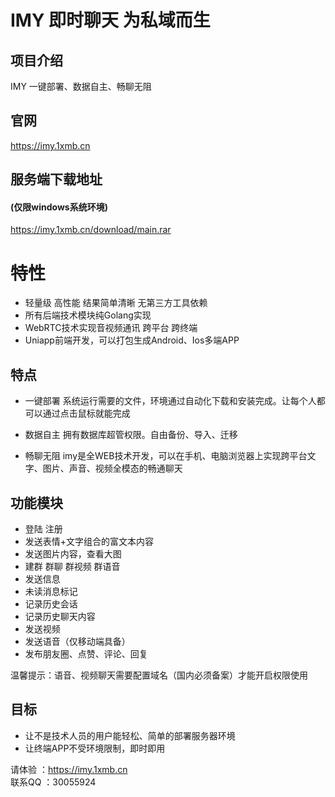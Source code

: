 # IMY 即时聊天 为私域而生

## 项目介绍
IMY 一键部署、数据自主、畅聊无阻

## 官网
https://imy.1xmb.cn

## 服务端下载地址
#### (仅限windows系统环境)
https://imy.1xmb.cn/download/main.rar


# 特性
* 轻量级 高性能 结果简单清晰 无第三方工具依赖
* 所有后端技术模块纯Golang实现  
* WebRTC技术实现音视频通讯 跨平台 跨终端
* Uniapp前端开发，可以打包生成Android、Ios多端APP

## 特点
* 一键部署
系统运行需要的文件，环境通过自动化下载和安装完成。让每个人都可以通过点击鼠标就能完成

* 数据自主
拥有数据库超管权限。自由备份、导入、迁移

* 畅聊无阻
imy是全WEB技术开发，可以在手机、电脑浏览器上实现跨平台文字、图片、声音、视频全模态的畅通聊天

## 功能模块
* 登陆 注册
* 发送表情+文字组合的富文本内容
* 发送图片内容，查看大图
* 建群 群聊 群视频 群语音
* 发送信息
* 未读消息标记
* 记录历史会话
* 记录历史聊天内容
* 发送视频
* 发送语音（仅移动端具备）
* 发布朋友圈、点赞、评论、回复

温馨提示：语音、视频聊天需要配置域名（国内必须备案）才能开启权限使用

## 目标
* 让不是技术人员的用户能轻松、简单的部署服务器环境
* 让终端APP不受环境限制，即时即用

请体验 ：https://imy.1xmb.cn  
联系QQ ：30055924



